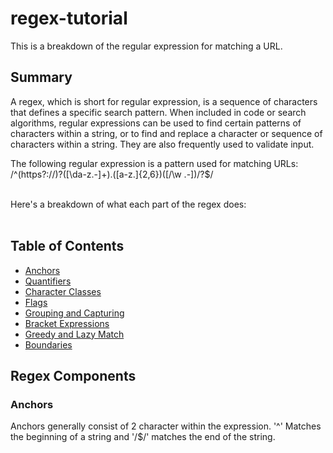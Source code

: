 # regex-tutorial

This is a breakdown of the regular expression for matching a URL.


## Summary

A regex, which is short for regular expression, is a sequence of characters that defines a specific search pattern. When included in code or search algorithms, regular expressions can be used to find certain patterns of characters within a string, or to find and replace a character or sequence of characters within a string. They are also frequently used to validate input.

The following regular expression is a pattern used for matching URLs:<br>
/^(https?://)?([\da-z.-]+).([a-z.]{2,6})([/\w .-])/?$/<br><br>

Here's a breakdown of what each part of the regex does:<br><br>

## Table of Contents

- [Anchors](#anchors)
- [Quantifiers](#quantifiers)
- [Character Classes](#character-classes)
- [Flags](#flags)
- [Grouping and Capturing](#grouping-and-capturing)
- [Bracket Expressions](#bracket-expressions)
- [Greedy and Lazy Match](#greedy-and-lazy-match)
- [Boundaries](#boundaries)


## Regex Components

### Anchors
Anchors generally consist of 2 character within the expression. '^' Matches the beginning of a string and '/$/' matches the end of the string.

